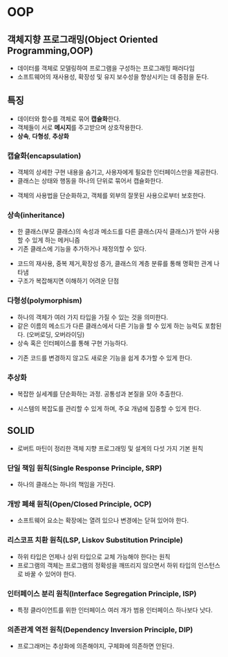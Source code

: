 # OOP

## 객체지향 프로그래밍(Object Oriented Programming,OOP)

- 데이터를 객체로 모델링하여 프로그램을 구성하는 프로그래밍 패러다임
- 소프트웨어의 재사용성, 확장성 및 유지 보수성을 향상시키는 데 중점을 둔다.

## 특징

- 데이터와 함수를 객체로 묶어 **캡슐화**한다.
- 객체들이 서로 **메시지**를 주고받으며 상호작용한다.
- **상속**, **다형성**, **추상화**

### 캡슐화(encapsulation)

- 객체의 상세한 구현 내용을 숨기고, 사용자에게 필요한 인터페이스만을 제공한다.
- 클래스는 상태와 행동을 하나의 단위로 묶어서 캡슐화한다.
+ 객체의 사용법을 단순화하고, 객체를 외부의 잘못된 사용으로부터 보호한다.

### 상속(inheritance)

- 한 클래스(부모 클래스)의 속성과 메소드를 다른 클래스(자식 클래스)가 받아 사용할 수 있게 하는 메커니즘
- 기존 클래스에 기능을 추가하거나 재정의할 수 있다.
+ 코드의 재사용, 중복 제거,확장성 증가, 클래스의 계층 분류를 통해 명확한 관계 나타냄
+ 구조가 복잡해지면 이해하기 어려운 단점

### 다형성(polymorphism)

- 하나의 객체가 여러 가지 타입을 가질 수 있는 것을 의미한다.
- 같은 이름의 메소드가 다른 클래스에서 다른 기능을 할 수 있게 하는 능력도 포함된다. (오버로딩, 오버라이딩)
- 상속 혹은 인터페이스를 통해 구현 가능하다.
+ 기존 코드를 변경하지 않고도 새로운 기능을 쉽게 추가할 수 있게 한다.

### 추상화

- 복잡한 실세계를 단순화하는 과정. 공통성과 본질을 모아 추출한다.
+ 시스템의 복잡도를 관리할 수 있게 하며, 주요 개념에 집중할 수 있게 한다.

## SOLID

- 로버트 마틴이 정리한 객체 지향 프로그래밍 및 설계의 다섯 가지 기본 원칙

### 단일 책임 원칙(Single Response Principle, SRP)

- 하나의 클래스는 하나의 책임을 가진다.

### 개방 폐쇄 원칙(Open/Closed Principle, OCP)

- 소프트웨어 요소는 확장에는 열려 있으나 변경에는 닫혀 있어야 한다.

### 리스코프 치환 원칙(LSP, Liskov Substitution Principle)

- 하위 타입은 언제나 상위 타입으로 교체 가능해야 한다는 원칙
- 프로그램의 객체는 프로그램의 정확성을 깨뜨리지 않으면서 하위 타입의 인스턴스로 바꿀 수 있어야 한다.

### 인터페이스 분리 원칙(Interface Segregation Principle, ISP)

- 특정 클라이언트를 위한 인터페이스 여러 개가 범용 인터페이스 하나보다 낫다.

### 의존관계 역전 원칙(Dependency Inversion Principle, DIP)

- 프로그래머는 추상화에 의존해야지, 구체화에 의존하면 안된다.
